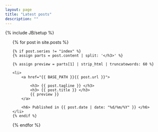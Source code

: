 ```yaml
---
layout: page
title: "Latest posts"
description: ""
---
```

{% include JB/setup %}

<ul class="index-page">
{% for post in site.posts  %}

    {% if post.series != "index" %}
	{% assign parts = post.content | split: '</h3>' %}

	{% assign preview = parts[1] | strip_html | truncatewords: 60 %}

	<li>
		<a href="{{ BASE_PATH }}{{ post.url }}"> 
		
			<h3> {{ post.tagline }} </h3>
			<h3> {{ post.title }} </h3>
			{{ preview }}
		</a>

		<h6> Published in {{ post.date | date: "%d/%m/%Y" }} </h6>
	</li>
    {% endif %}

{% endfor %}

</ul>